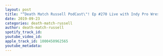 ```yaml
---
layout: post
title: "“Death Match Russell PodCast\"! Ep #270 Live with Indy Pro Wrestler “Danhausen”! Tune in!"
date: 2019-09-23
categories: death-match-russell
author: death-match-russell
spotify_track_id: 
youtube_video_id: 
apple_track_id: 1000450962565
youtube_metadata: 
---
```

